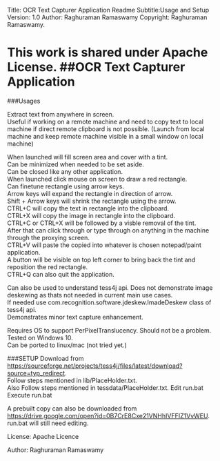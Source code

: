 
Title:	OCR Text Capturer Application Readme Subtitle:Usage and Setup	Version: 1.0 Author:	Raghuraman Ramaswamy  Copyright:	 Raghuraman Ramaswamy.

This work is shared under  Apache License.
##OCR Text Capturer Application
==========================

###Usages

Extract text from anywhere in screen.  
Useful if working on a remote machine and need to copy text to local machine if direct remote clipboard is not possible. (Launch from local machine and keep remote machine visible in a small window on local machine)

When launched will fill screen area and cover with a tint.  
Can be minimized when needed to be set aside.  
Can be closed like any other application.  
When launched click mouse on screen to draw a red rectangle.    
Can finetune rectangle using arrow keys.  
Arrow keys will expand the rectangle in direction of arrow.  
Shift + Arrow keys will shrink the rectangle using the arrow.  
CTRL+C will copy the text in rectangle into the clipboard.  
CTRL+X will copy the image in rectangle into the clipboard.  
CTRL+C or CTRL+X will be followed by a visble removal of the tint.  
After that can click through or type through on anything in the machine through the proxying screen.  
CTRL+V will paste the copied into whatever is chosen notepad/paint application.  
A button will be visible on top left corner to bring back the tint and reposition the red rectangle.  
CTRL+Q can also quit the application.

Can also be used to understand tess4j api.
Does not demonstrate image deskewing as thats not needed in current main use cases.  
If needed use  com.recognition.software.jdeskew.ImadeDeskew class of tess4j api.  
Demonstrates minor text capture enhancement.  

Requires OS to support PerPixelTranslucency. Should not be a problem.  
Tested on Windows 10.  
Can be ported to linux/mac (not tried yet.)  

###SETUP
Download from https://sourceforge.net/projects/tess4j/files/latest/download?source=typ_redirect.  
Follow steps mentioned in lib/PlaceHolder.txt.   
Also Follow steps mentioned in tessdata/PlaceHolder.txt.
Edit run.bat  
Execute run.bat

A prebuilt copy can also be downloaded from https://drive.google.com/open?id=0B7CrE8Cxe21VNHhIVFFIZ1VvWEU.  
run.bat will still need editing.  

License: Apache Licence

Author: Raghuraman Ramaswamy